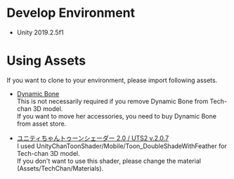 # Develop Environment
* Unity 2019.2.5f1


# Using Assets
If you want to clone to your environment, please import following assets.

* [Dynamic Bone](https://assetstore.unity.com/packages/tools/animation/dynamic-bone-16743)  
This is not necessarily required if you remove Dynamic Bone from Tech-chan 3D model.  
If you want to move her accessories, you need to buy Dynamic Bone from asset store.

* [ユニティちゃんトゥーンシェーダー 2.0 / UTS2 v.2.0.7](http://unity-chan.com/download/releaseNote.php?id=UTS2_0)  
I used UnityChanToonShader/Mobile/Toon_DoubleShadeWithFeather for Tech-chan 3D model.  
If you don't want to use this shader, please change the material (Assets/TechChan/Materials).
